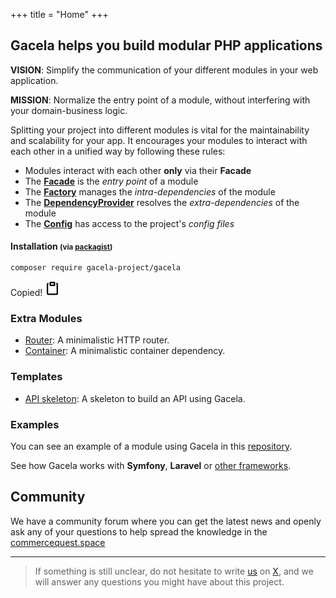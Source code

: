 +++
title = "Home"
+++

## Gacela helps you build modular PHP applications

**VISION**: Simplify the communication of your different modules in your web application.

**MISSION**: Normalize the entry point of a module, without interfering with your domain-business logic.

Splitting your project into different modules is vital for the maintainability and scalability for your app.
It encourages your modules to interact with each other in a unified way by following these rules:

- Modules interact with each other **only** via their **Facade**
- The [**Facade**](/docs/facade) is the *entry point* of a module
- The [**Factory**](/docs/factory) manages the *intra-dependencies* of the module
- The [**DependencyProvider**](/docs/dependency-provider) resolves the *extra-dependencies* of the module
- The [**Config**](/docs/config) has access to the project's *config files*

#### Installation <small>(via [packagist](https://packagist.org/packages/gacela-project/gacela))</small>

<div id="installation-composer">
    <pre><code>composer require gacela-project/gacela</code></pre>
    <span class="button-copy-code-snippet tooltip" onclick="document.execCommand('copy')">
        <span class="tooltip-text">Copied!</span>
        <svg aria-hidden="true" viewBox="0 0 16 16" data-view-component="true" height="24" width="24">
            <path fill-rule="evenodd" d="M5.75 1a.75.75 0 00-.75.75v3c0 .414.336.75.75.75h4.5a.75.75 0 00.75-.75v-3a.75.75 0 00-.75-.75h-4.5zm.75 3V2.5h3V4h-3zm-2.874-.467a.75.75 0 00-.752-1.298A1.75 1.75 0 002 3.75v9.5c0 .966.784 1.75 1.75 1.75h8.5A1.75 1.75 0 0014 13.25v-9.5a1.75 1.75 0 00-.874-1.515.75.75 0 10-.752 1.298.25.25 0 01.126.217v9.5a.25.25 0 01-.25.25h-8.5a.25.25 0 01-.25-.25v-9.5a.25.25 0 01.126-.217z"></path>
        </svg>
    </span>
</div>

### Extra Modules

- [Router](https://github.com/gacela-project/router): A minimalistic HTTP router.
- [Container](https://github.com/gacela-project/container): A minimalistic container dependency.

### Templates

- [API skeleton](https://github.com/gacela-project/api-skeleton): A skeleton to build an API using Gacela.

### Examples

You can see an example of a module using Gacela in this [repository](https://github.com/gacela-project/gacela-example).

See how Gacela works with **Symfony**, **Laravel** or [other frameworks](/docs/other-frameworks/).

## Community

We have a community forum where you can get the latest news and openly ask any of your questions to help spread the
knowledge in
the <a href="https://commercequest.space/categories/gacela-project?utm_campaign=gacela&utm_medium=website&utm_source=gacela-project" target="_blank">
commercequest.space</a>

---

> If something is still unclear, do not hesitate to write [us](/team)
> on [X](https://x.com/gacela_project), and we will answer any questions you might have about this project.
